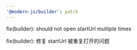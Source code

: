 ```yaml
---
'@modern-js/builder': patch
---
```


fix(builder): should not open startUrl multiple times

fix(builder): 修复 startUrl 被重复打开的问题
